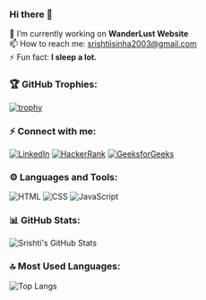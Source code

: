 ### Hi there 👋

🔭 I’m currently working on **WanderLust Website**  
📫 How to reach me: [srishtiisinha2003@gmail.com](mailto:srishtiisinha2003@gmail.com)  
⚡ Fun fact: **I sleep a lot.**

### 🏆 GitHub Trophies:
[![trophy](https://github-profile-trophy.vercel.app/?username=SrishtiSinha2003)](https://github.com/SrishtiSinha2003/github-profile-trophy)

### ⚡ Connect with me:
[![LinkedIn](https://img.shields.io/badge/-LinkedIn-blue?style=flat-square&logo=Linkedin)](https://www.linkedin.com/in/yourprofile/)
[![HackerRank](https://img.shields.io/badge/-HackerRank-green?style=flat-square&logo=hackerrank)](https://www.hackerrank.com/yourprofile)
[![GeeksforGeeks](https://img.shields.io/badge/-GeeksforGeeks-darkgreen?style=flat-square&logo=geeksforgeeks)](https://www.geeksforgeeks.org/yourprofile)

### ⚙️ Languages and Tools:
![HTML](https://img.shields.io/badge/-HTML5-E34F26?style=flat-square&logo=html5)
![CSS](https://img.shields.io/badge/-CSS3-1572B6?style=flat-square&logo=css3)
![JavaScript](https://img.shields.io/badge/-JavaScript-F7DF1E?style=flat-square&logo=javascript)


### 📊 GitHub Stats:
![Srishti's GitHub Stats](https://github-readme-stats.vercel.app/api?username=SrishtiSinha2003&show_icons=true&theme=radical)

### 🔝 Most Used Languages:
![Top Langs](https://github-readme-stats.vercel.app/api/top-langs/?username=SrishtiSinha2003&layout=compact)


